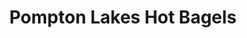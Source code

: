 ---
title: "Pompton Lakes Hot Bagels"
url: /pompton-lakes/pompton-lakes-hot-bagels/
shop: Bäckerei
---